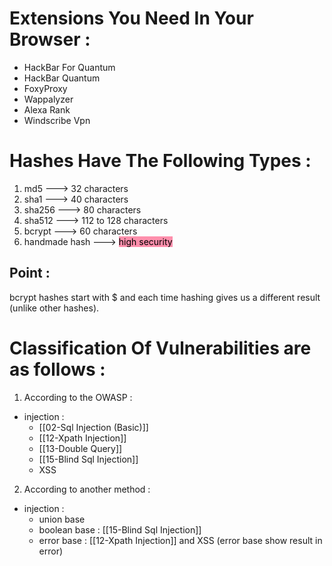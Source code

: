 # Extensions You Need In Your Browser :
- HackBar For Quantum
- HackBar Quantum
- FoxyProxy
- Wappalyzer
- Alexa Rank
- Windscribe Vpn

# Hashes Have The Following Types :
1. md5 ---> 32 characters
2. sha1 ---> 40 characters
3. sha256 ---> 80 characters
4. sha512 ---> 112 to 128 characters
5. bcrypt ---> 60 characters
6. handmade hash ---> <mark style="background: #FF5582A6;">high security</mark> 

## Point :
bcrypt hashes start with $ and each time hashing gives us a different result
(unlike other hashes).

# Classification Of Vulnerabilities are as follows :
1. According to the OWASP :
- injection :
	- [[02-Sql Injection (Basic)]]
	- [[12-Xpath Injection]]
	- [[13-Double Query]]
	- [[15-Blind Sql Injection]]
	- XSS

2. According to another method :
- injection :
	- union base
	- boolean base : [[15-Blind Sql Injection]]
	- error base : [[12-Xpath Injection]] and XSS
	   (error base show result in error)
